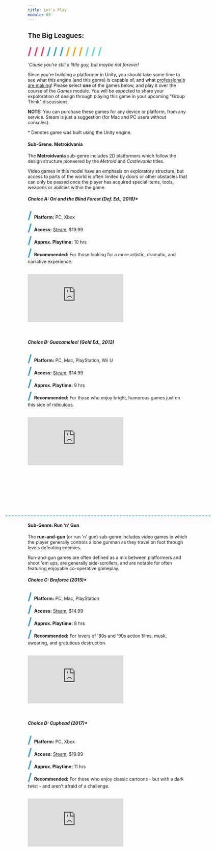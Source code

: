 ```yaml
---
title: Let's Play
module: 05
---
```


## The Big Leagues:
<span style="color: #FC315A; font-size: xx-large; font-weight: bold">/ / / </span>
<span style="color: #33A3C1; font-size: xx-large; font-weight: bold">/ / / </span>
<span style="color: #F5A205; font-size: xx-large; font-weight: bold">/ / / </span>
<span style="color: #53DFD3; font-size: xx-large; font-weight: bold">/ / /</span>

_'Cause you're still a little guy, but maybe not forever!_

Since you're building a platformer in Unity, you should take some time to see what this engine (and this genre) is capable of, and what [professionals are making](https://unity3d.com/showcase/gallery/?platform=&genre=917&gametype=t-2d#gamesstart)! Please select **one** of the games below, and play it over the course of the _Games_ module. You will be expected to share your expoloration of design through playing this game in your upcoming "Group Think" discussions.

**NOTE:** You can purchase these games for any device or platform, from any service. Steam is just a suggestion (for Mac and PC users without consoles).

\* Denotes game was built using the Unity engine.


#### Sub-Grene: Metroidvania

The **Metroidvania** sub-genre includes 2D platformers which follow the design structure pioneered by the  _Metroid_ and _Castlevania_ titles.

Video games in this model have an emphasis on exploratory structure, but access to parts of the world is often limited by doors or other obstacles that can only be passed once the player has acquired special items, tools, weapons or abilities within the game.


##### **Choice A:** _Ori and the Blind Forest_ (Def. Ed., 2016)*
<span style="color: #33A3C1; font-size: xx-large; font-weight: bold">/ </span>**Platform:** PC, Xbox<br />
<span style="color: #33A3C1; font-size: xx-large; font-weight: bold">/ </span>**Access:** [Steam](http://store.steampowered.com/app/387290/Ori_and_the_Blind_Forest_Definitive_Edition/), $19.99<br />
<span style="color: #33A3C1; font-size: xx-large; font-weight: bold">/ </span>**Approx. Playtime:** 10 hrs<br />
<span style="color: #33A3C1; font-size: xx-large; font-weight: bold">/ </span>**Recommended:** For those looking for a more artistic, dramatic, and narrative experience.<br /><br />

<div class="embed-responsive embed-responsive-16by9"><iframe class="embed-responsive-item" src="https://www.youtube.com/embed/yZOqrskZ6lI" frameborder="0" allowfullscreen></iframe></div><br /><br />


##### **Choice B:** _Guacamelee!_ (Gold Ed., 2013)

<span style="color: #33A3C1; font-size: xx-large; font-weight: bold">/ </span>**Platform:** PC, Mac, PlayStation, Wii U<br />
<span style="color: #33A3C1; font-size: xx-large; font-weight: bold">/ </span>**Access:** [Steam](http://store.steampowered.com/app/214770/Guacamelee_Gold_Edition/), $14.99<br />
<span style="color: #33A3C1; font-size: xx-large; font-weight: bold">/ </span>**Approx. Playtime:** 9 hrs<br />
<span style="color: #33A3C1; font-size: xx-large; font-weight: bold">/ </span>**Recommended:** For those who enjoy bright, humorous games just on this side of ridiculous.<br /><br />

<div class="embed-responsive embed-responsive-16by9"><iframe class="embed-responsive-item" src="https://www.youtube.com/embed/pRbzxY_4tjQ" frameborder="0" allowfullscreen></iframe></div>
<br />

<div style="border-top: 2px dashed #33A3C1; margin: 10em -5em 0em -5em;"></div>

#### Sub-Genre: Run 'n' Gun
The **run-and-gun** (or run 'n' gun) sub-genre includes video games in which the player generally controls a lone gunman as they travel on foot through levels defeating enemies.

Run-and-gun games are often defined as a mix between platformers and shoot 'em ups, are generally side-scrollers, and are notable for often featuring enjoyable co-operative gameplay.

##### **Choice C:** _Broforce_ (2015)*
<span style="color: #33A3C1; font-size: xx-large; font-weight: bold">/ </span>**Platform:** PC, Mac, PlayStation<br />
<span style="color: #33A3C1; font-size: xx-large; font-weight: bold">/ </span>**Access:** [Steam](http://store.steampowered.com/app/274190/Broforce/), $14.99<br />
<span style="color: #33A3C1; font-size: xx-large; font-weight: bold">/ </span>**Approx. Playtime:** 8 hrs<br />
<span style="color: #33A3C1; font-size: xx-large; font-weight: bold">/ </span>**Recommended:** For lovers of '80s and '90s action films, musk, swearing, and gratutious destruction.<br /><br />

<div class="embed-responsive embed-responsive-16by9"><iframe class="embed-responsive-item" src="https://www.youtube.com/embed/bEe6fZ1_P9Y" frameborder="0" allowfullscreen></iframe></div><br /><br />


##### **Choice D:**  _Cuphead_ (2017)*
<span style="color: #33A3C1; font-size: xx-large; font-weight: bold">/ </span>**Platform:** PC, Xbox<br />
<span style="color: #33A3C1; font-size: xx-large; font-weight: bold">/ </span>**Access:** [Steam](http://store.steampowered.com/app/268910/Cuphead/), $19.99<br />
<span style="color: #33A3C1; font-size: xx-large; font-weight: bold">/ </span>**Approx. Playtime:** 11 hrs<br />
<span style="color: #33A3C1; font-size: xx-large; font-weight: bold">/ </span>**Recommended:** For those who enjoy classic cartoons - but with a dark twist - and aren't afraid of a challenge.<br /><br />

<div class="embed-responsive embed-responsive-16by9"><iframe class="embed-responsive-item" src="https://www.youtube.com/embed/cBoPbdOaw7M" frameborder="0" allowfullscreen></iframe></div>
